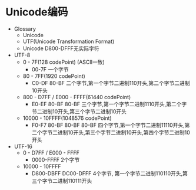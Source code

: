 # Unicode编码
- Glossary
    - Unicode
    - UTF(Unicode Transformation Format)
    - Unicode D800-DFFF无实际字符
- UTF-8
    - 0 - 7F(128 codePoint) (ASCII一致)
        - 00-7F 一个字节
    - 80 - 7FF(1920 codePoint)
        - C0-DF 80-BF 二个字节,第一个字节二进制110开头,第二个字节二进制10开头
    - 800 - D7FF / E000 - FFFF(61440 codePoint)
        - E0-EF 80-BF 80-BF 三个字节,第一个字节二进制1110开头,第二个字节二进制10开头,第三个字节二进制10开头
    - 10000 - 10FFFF(1048576 codePoint)
        - F0-F7 80-BF 80-BF 80-BF 四个字节,第一个字节二进制11110开头,第二个字节二进制10开头,第三个字节二进制10开头,第四个字节二进制10开头
- UTF-16
    - 0 - D7FF / E000 - FFFF
        - 0000-FFFF 2个字节
    - 10000 - 10FFFF
        - D800-DBFF DC00-DFFF 4个字节, 第一个字节二进制110110开头,第三个字节二进制110111开头